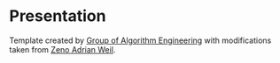 # Presentation

Template created by [Group of Algorithm Engineering](https://ae.cs.uni-frankfurt.de/index.html) with modifications taken from [Zeno Adrian Weil](https://github.com/s9770652/APA-Seminar/tree/master).
